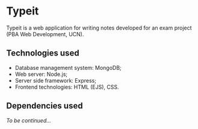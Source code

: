 # Typeit
Typeit is a web application for writing notes developed for an exam project (PBA Web Development, UCN).

## Technologies used
* Database management system: MongoDB;
* Web server: Node.js;
* Server side framework: Express;
* Frontend technologies: HTML (EJS), CSS.

## Dependencies used
*To be continued...*

